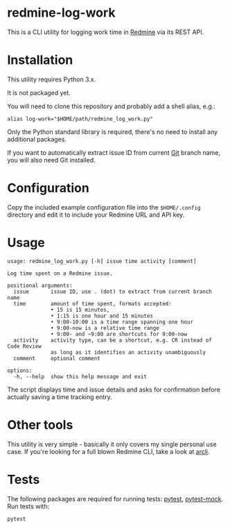# redmine-log-work

This is a CLI utility for logging work time in
[Redmine](https://www.redmine.org/) via its REST API.


# Installation

This utility requires Python 3.x.

It is not packaged yet.

You will need to clone this repository and probably add a shell alias, e.g.:

	alias log-work="$HOME/path/redmine_log_work.py"

Only the Python standard library is required, there's no need to install any
additional packages.

If you want to automatically extract issue ID from current
[Git](https://git-scm.com/) branch name, you will also need Git installed.


# Configuration

Copy the included example configuration file into the `$HOME/.config` directory
and edit it to include your Redmine URL and API key.


# Usage

	usage: redmine_log_work.py [-h] issue time activity [comment]

	Log time spent on a Redmine issue.

	positional arguments:
	  issue       issue ID, use . (dot) to extract from current branch name
	  time        amount of time spent, formats accepted:
	              • 15 is 15 minutes,
	              • 1:15 is one hour and 15 minutes
	              • 9:00-10:00 is a time range spanning one hour
	              • 9:00-now is a relative time range
	              • 9:00- and ~9:00 are shortcuts for 9:00-now
	  activity    activity type, can be a shortcut, e.g. CR instead of Code Review
	              as long as it identifies an activity unambiguously
	  comment     optional comment

	options:
	  -h, --help  show this help message and exit

The script displays time and issue details and asks for confirmation before
actually saving a time tracking entry.


# Other tools

This utility is very simple - basically it only covers my single personal use
case. If you're looking for a full blown Redmine CLI, take a look at
[arcli](https://github.com/mightymatth/arcli).


# Tests

The following packages are required for running tests:
[pytest](https://pypi.org/project/pytest/),
[pytest-mock](https://pypi.org/project/pytest-mock/). Run tests with:

	pytest

